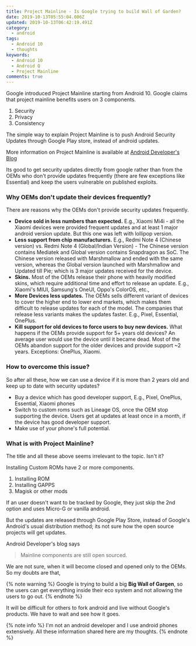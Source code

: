 ```yaml
---
title: Project Mainline - Is Google trying to build Wall of Garden?
date: 2019-10-13T05:55:04.086Z
updated: 2019-10-13T06:42:19.491Z
category:
  - android
tags:
  - Android 10
  - thoughts
keywords:
  - Android 10
  - Android Q
  - Project Mainline
comments: true
---
```

Google introduced Project Mainline starting from Android 10.  Google claims that project mainline benefits users on 3 components.

1. Security
2. Privacy
3. Consistency

The simple way to explain Project Mainline is to push Android Security Updates through Google Play store, instead of android updates.

More information on Project Mainline is available at [Android Developer's Blog](https://android-developers.googleblog.com/2019/05/fresher-os-with-projects-treble-and-mainline.html)

<!--more-->

Its good to get security updates directly from google rather than from the OEMs who don't provide updates frequently (there are few exceptions like Essential) and keep the users vulnerable on published exploits.

### Why OEMs don't update their devices frequently?

There are reasons why the OEMs don't provide security updates frequently.

* **Device sold in less numbers than expected.** E.g., Xiaomi Mi4i - all the Xiaomi devices were provided frequent updates and at least 1 major android version update. But this one was left with lollipop version.
* **Less support from chip manufacturers.** E.g., Redmi Note 4 (Chinese version) vs. Redmi Note 4 (Global/Indian Version) - The Chinese version contains Mediatek and Global version contains Snapdragon as SoC. The Chinese version released with Marshmallow and ended with the same version, whereas the Global version launched with Marshmallow and Updated till Pie; which is 3 major updates received for the device.
* **Skins.** Most of the OEMs release their phone with heavily modified skins, which require additional time and effort to release an update. E.g., Xiaomi's MIUI, Samsung's OneUI, Oppo's ColorOS, etc.,
* **More Devices less updates.** The OEMs sells different variant of devices to cover the higher end to lower end markets, which makes them difficult to release updates for each of the model. The companies that release less variants makes the updates faster. E.g., Pixel, Essential, OnePlus.
* **Kill support for old devices to force users to buy new devices.** What happens if the OEMs provide support for 5+ years old devices? An average user would use the device until it became dead. Most of the OEMs abandon support for the older devices and provide support ~2 years. Exceptions: OnePlus, Xiaomi.

### How to overcome this issue?
So after all these, how we can use a device if it is more than 2 years old and keep up to date with security updates?

* Buy a device which has good developer support, E.g., Pixel, OnePlus, Essential, Xiaomi phones
* Switch to custom roms such as Lineage OS, once the OEM stop supporting the device. Users get at updates at least once in a month, if the device has good developer support.
* Make use of your phone's full potential.

### What is with Project Mainline?

The title and all these above seems irrelevant to the topic. Isn't it?

Installing Custom ROMs have 2 or more components.

1. Installing ROM
2. Installing GAPPS
3. Magisk or other mods

If an user doesn't want to be tracked by Google, they just skip the 2nd option and uses Micro-G or vanilla android.

But the updates are released through Google Play Store, instead of Google's Android's usual distribution method; its not sure how the open source projects will get updates.

Android Developer's blog says
> Mainline components are still open sourced.

We are not sure, when it will become closed and opened only to the OEMs.
So my doubts are that,

{% note warning %}
Google is trying to build a big **Big Wall of Gargen**, so the users can get everything inside their eco system and not allowing the users to go out.
{% endnote %}

It will be difficult for others to fork android and live without Google's products. We have to wait and see how it goes.

{% note info %}
I'm not an android developer and I use android phones extensively. All these information shared here are my thoughts.
{% endnote %}

